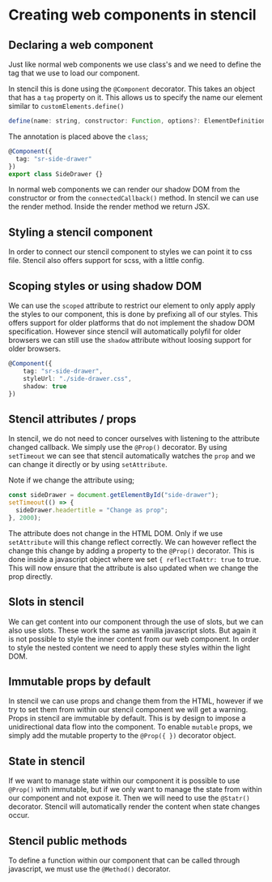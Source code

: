 # Creating web components in stencil

## Declaring a web component

Just like normal web components we use class's and we need to define the tag that we use to load our component.

In stencil this is done using the `@Component` decorator. This takes an object that has a `tag` property on it. This allows us to specify the name our element similar to `customElements.define()`

```javascript
define(name: string, constructor: Function, options?: ElementDefinitionOptions)
```

The annotation is placed above the `class`;

```typescript
@Component({
  tag: "sr-side-drawer"
})
export class SideDrawer {}
```

In normal web components we can render our shadow DOM from the constructor or from the `connectedCallback()` method. In stencil we can use the render method. Inside the render method we return JSX.

## Styling a stencil component

In order to connect our stencil component to styles we can point it to css file. Stencil also offers support for scss, with a little config.

## Scoping styles or using shadow DOM

We can use the `scoped` attribute to restrict our element to only apply apply the styles to our component, this is done by prefixing all of our styles. This offers support for older platforms that do not implement the shadow DOM specification. However since stencil will automatically polyfil for older browsers we can still use the `shadow` attribute without loosing support for older browsers.

```typescript
@Component({
    tag: "sr-side-drawer",
    styleUrl: "./side-drawer.css",
    shadow: true
})
```

## Stencil attributes / props

In stencil, we do not need to concer ourselves with listening to the attribute changed callback. We simply use the `@Prop()` decorator. By using `setTimeout` we can see that stencil automatically watches the `prop` and we can change it directly or by using `setAttribute`.

Note if we change the attribute using;

```javascript
const sideDrawer = document.getElementById("side-drawer");
setTimeout(() => {
  sideDrawer.headertitle = "Change as prop";
}, 2000);
```

The attribute does not change in the HTML DOM. Only if we use `setAttribute` will this change reflect correctly. We can however reflect the change this change by adding a property to the `@Prop()` decorator. This is done inside a javascript object where we set `{ reflectToAttr: true` to true. This will now ensure that the attribute is also updated when we change the prop directly.

## Slots in stencil

We can get content into our component through the use of slots, but we can also use slots. These work the same as vanilla javascript slots. But again it is not possible to style the inner content from our web component. In order to style the nested content we need to apply these styles within the light DOM.

## Immutable props by default

In stencil we can use props and change them from the HTML, however if we try to set them from within our stencil component we will get a warning. Props in stencil are immutable by default. This is by design to impose a unidirectional data flow into the component. To enable `mutable` props, we simply add the mutable property to the `@Prop({ })` decorator object.

## State in stencil

If we want to manage state within our component it is possible to use `@Prop()` with immutable, but if we only want to manage the state from within our component and not expose it. Then we will need to use the `@Statr()` decorator. Stencil will automatically render the content when state changes occur.

## Stencil public methods

To define a function within our component that can be called through javascript, we must use the `@Method()` decorator.
